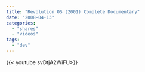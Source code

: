 ```yaml
---
title: "Revolution OS (2001) Complete Documentary"
date: "2008-04-13"
categories:
  - "shares"
  - "videos"
tags:
  - "dev"
---
```


<div style="width: 70vw;">{{< youtube svDtjA2WiFU>}}</div>
